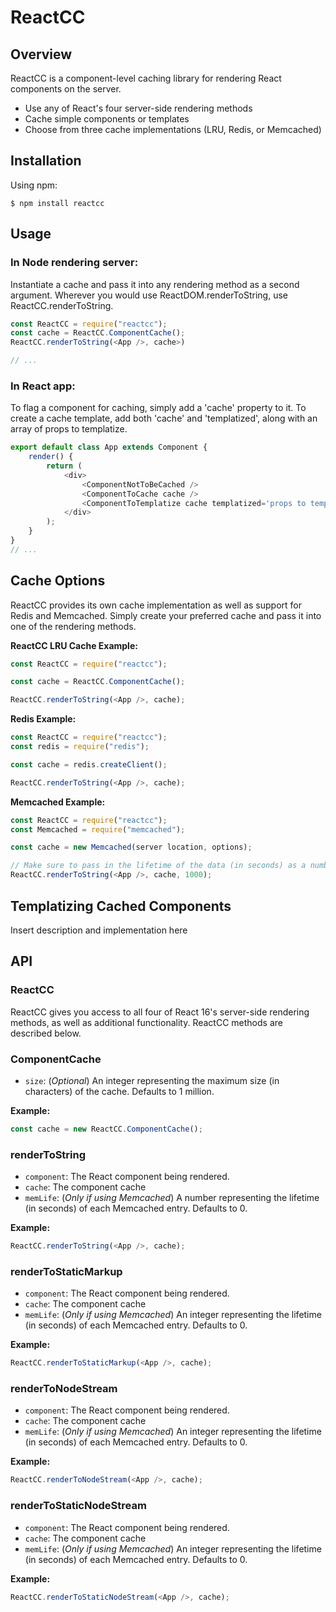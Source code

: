 # ReactCC

## Overview
ReactCC is a component-level caching library for rendering React components on the server.
- Use any of React's four server-side rendering methods
- Cache simple components or templates
- Choose from three cache implementations (LRU, Redis, or Memcached)

## Installation
Using npm:
```shell
$ npm install reactcc
```

## Usage
### In Node rendering server:
Instantiate a cache and pass it into any rendering method as a second argument. Wherever you would use ReactDOM.renderToString, use ReactCC.renderToString.
```javascript
const ReactCC = require("reactcc");
const cache = ReactCC.ComponentCache();
ReactCC.renderToString(<App />, cache>)

// ...
```

### In React app:
To flag a component for caching, simply add a 'cache' property to it. To create a cache template, add both 'cache' and 'templatized', along with an array of props to templatize.

```javascript
export default class App extends Component {
    render() {
        return (
            <div>
                <ComponentNotToBeCached />
                <ComponentToCache cache />
                <ComponentToTemplatize cache templatized='props to templatize' />
            </div>
        );
    }
}
// ...
```

## Cache Options
ReactCC provides its own cache implementation as well as support for Redis and Memcached. Simply create your preferred cache and pass it into one of the rendering methods.

**ReactCC LRU Cache Example:**

```javascript
const ReactCC = require("reactcc");

const cache = ReactCC.ComponentCache();

ReactCC.renderToString(<App />, cache);
```

**Redis Example:**

```javascript
const ReactCC = require("reactcc");
const redis = require("redis");

const cache = redis.createClient();

ReactCC.renderToString(<App />, cache);
```

**Memcached Example:**

```javascript
const ReactCC = require("reactcc");
const Memcached = require("memcached");

const cache = new Memcached(server location, options);

// Make sure to pass in the lifetime of the data (in seconds) as a number.
ReactCC.renderToString(<App />, cache, 1000);
```

## Templatizing Cached Components
Insert description and implementation here

## API

### ReactCC
ReactCC gives you access to all four of React 16's server-side rendering methods, as well as additional functionality. ReactCC methods are described below.

### ComponentCache
- `size`: (*Optional*) An integer representing the maximum size (in characters) of the cache. Defaults to 1 million.

**Example:**
```javascript
const cache = new ReactCC.ComponentCache();
```

### renderToString
- `component`: The React component being rendered.
- `cache`: The component cache
- `memLife`: (*Only if using Memcached*) A number representing the lifetime (in seconds) of each Memcached entry. Defaults to 0.

**Example:**
```javascript
ReactCC.renderToString(<App />, cache);
```

### renderToStaticMarkup
- `component`: The React component being rendered.
- `cache`: The component cache
- `memLife`: (*Only if using Memcached*) An integer representing the lifetime (in seconds) of each Memcached entry. Defaults to 0.

**Example:**
```javascript
ReactCC.renderToStaticMarkup(<App />, cache);
```

### renderToNodeStream
- `component`: The React component being rendered.
- `cache`: The component cache
- `memLife`: (*Only if using Memcached*) An integer representing the lifetime (in seconds) of each Memcached entry. Defaults to 0.

**Example:**
```javascript
ReactCC.renderToNodeStream(<App />, cache);
```

### renderToStaticNodeStream
- `component`: The React component being rendered.
- `cache`: The component cache
- `memLife`: (*Only if using Memcached*) An integer representing the lifetime (in seconds) of each Memcached entry. Defaults to 0.

**Example:**
```javascript
ReactCC.renderToStaticNodeStream(<App />, cache);
```
